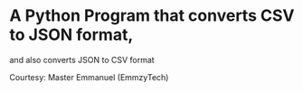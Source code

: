 # A Python Program that converts CSV to JSON format,
and also converts JSON to CSV format

Courtesy: Master Emmanuel (EmmzyTech)
